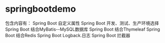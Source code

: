 # springbootdemo
包含内容有：
Spring Boot 自定义属性
Spring Boot 开发、测试、生产环境选择
Spring Boot 结合MyBatis--MySQL数据库
Spring Boot 结合Thymeleaf
Spring Boot 结合Redis
Spring Boot Logback.日志
Spring Boot 拦截器
